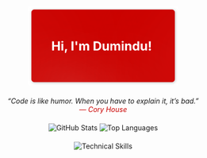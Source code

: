 <p align="center">
<img src="banner.svg" alt="Banner" width="60%" height="auto" />
</p>

<div style="margin-top: 20px;"></div>

<p align="center" style="font-style: italic;">
  <i>“Code is like humor. When you have to explain it, it’s bad.”</i><br/>
  <span style="color:#CB0200;">— Cory House</span>
</p>

<div style="margin-top: 20px;"></div>

<p align="center">
  <img src="https://github-readme-stats.vercel.app/api?username=dsameendra&theme=dark&title_color=CB0200&icon_color=CB0200&text_color=FFFFFF&bg_color=0D1117&show_icons=true&hide=contribs" height="180" alt="GitHub Stats"/>
  <img src="https://github-readme-stats.vercel.app/api/top-langs/?username=dsameendra&layout=compact&theme=dark&title_color=CB0200&text_color=FFFFFF&bg_color=0D1117" height="180" alt="Top Languages"/>
</p>

<div style="margin-top: 20px;"></div>

<p align="center">
  <img src="https://skillicons.dev/icons?i=python,java,flask,php,nodejs,tensorflow,pytorch,r,react,swift,sqlite,mongodb,docker,kubernetes,postman&theme=dark" alt="Technical Skills" />
</p>
